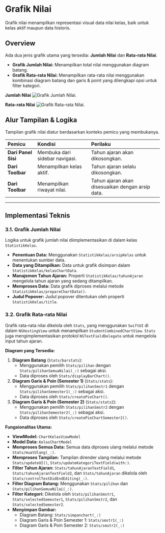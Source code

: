 # Grafik Nilai

Grafik nilai menampilkan representasi visual data nilai kelas, baik untuk kelas aktif maupun data historis.

## Overview

Ada dua jenis grafik utama yang tersedia: **Jumlah Nilai** dan **Rata-rata Nilai**.

* **Grafik Jumlah Nilai:** Menampilkan total nilai menggunakan diagram batang.
* **Grafik Rata-rata Nilai:** Menampilkan rata-rata nilai menggunakan kombinasi diagram batang dan garis & point yang dilengkapi opsi untuk filter kategori.

**Jumlah Nilai**
![Grafik Jumlah Nilai.](JumlahNilai)

**Rata-rata Nilai**
![Grafik Rata-rata Nilai.](RataRataNilai)

## Alur Tampilan & Logika

Tampilan grafik nilai diatur berdasarkan konteks pemicu yang membukanya.

| Pemicu | Kondisi | Perilaku |
| :--- | :--- | :--- |
| **Dari Panel Sisi** | Membuka dari sidebar navigasi. | Tahun ajaran akan dikosongkan. |
| **Dari Toolbar** | Menampilkan kelas aktif. | Tahun ajaran selalu dikosongkan. |
| **Dari Toolbar** | Menampilkan riwayat nilai. | Tahun ajaran akan disesuaikan dengan arsip data. |

---

## Implementasi Teknis

### 3.1. Grafik Jumlah Nilai

Logika untuk grafik jumlah nilai diimplementasikan di dalam kelas ``StatistikKelas``.

* **Penentuan Data:** Menggunakan ``StatistikKelas/arsipKelas`` untuk menentukan sumber data.
* **Data yang Ditampilkan:** Data untuk grafik disimpan dalam ``StatistikKelas/kelasChartData``.
* **Manajemen Tahun Ajaran:** Properti ``StatistikKelas/tahunAjaran`` mengelola tahun ajaran yang sedang ditampilkan.
* **Memproses Data:** Data grafik diproses melalui metode ``StatistikKelas/prepareChartData()``.
* **Judul Popover:** Judul popover ditentukan oleh properti ``StatistikKelas/title``.

### 3.2. Grafik Rata-rata Nilai

Grafik rata-rata nilai dikelola oleh ``Stats``, yang menggunakan `SwiftUI` di dalam `NSHostingView` untuk menampilkan ``StudentCombinedChartView``. ``Stats`` juga mengimplementasikan protokol `NSTextFieldDelegate` untuk mengelola input tahun ajaran.

**Diagram yang Tersedia:**
1. **Diagram Batang** (``Stats/barstats``):
    * Menggunakan pemilih ``Stats/pilihan`` dengan ``Stats/pilihanSemuaNilai(_:)`` sebagai aksi.
    * Data diproses oleh ``Stats/displayBarChart()``.
2. **Diagram Garis & Poin (Semester 1)** (``Stats/stats``):
    * Menggunakan pemilih ``Stats/pilihanSmstr1`` dengan ``Stats/pilihanSemester1(_:)`` sebagai aksi.
    * Data diproses oleh ``Stats/createPieChart()``.
3. **Diagram Garis & Poin (Semester 2)** (``Stats/stats2``):
    * Menggunakan pemilih ``Stats/pilihanSmstr2`` dengan ``Stats/pilihanSemester2(_:)`` sebagai aksi.
    * Data diproses oleh ``Stats/createPieChartSemester2()``.

**Fungsionalitas Utama:**
* **ViewModel:** ``ChartKelasViewModel``
* **Model Data:** ``KelasChartModel``
* **Memproses Semua Data:** Semua data diproses ulang melalui metode ``Stats/muatUlang(_:)``.
* **Memproses Tampilan:** Tampilan dirender ulang melalui metode ``Stats/updateUI()``, ``Stats/updateKategoriTextField(with:)``.
* **Filter Tahun Ajaran:** ``Stats/tahunAjaranTextField1``, ``Stats/tahunAjaranTextField2``, dan ``Stats/tahunAjaran`` dikelola oleh ``Stats/controlTextDidEndEditing(_:)``.
* **Filter Diagram Batang:** Menggunakan ``Stats/pilihan`` dan ``Stats/pilihanSemuaNilai(_:)``.
* **Filter Kategori:** Dikelola oleh ``Stats/pilihanSmstr1``, ``Stats/selectedSemester1``, ``Stats/pilihanSmstr2``, dan ``Stats/selectedSemester2``.
* **Menyimpan Gambar:**
    * Diagram Batang: ``Stats/simpanchart(_:)``
    * Diagram Garis & Poin Semester 1: ``Stats/smstr1(_:)``
    * Diagram Garis & Poin Semester 2: ``Stats/smstr2(_:)``
